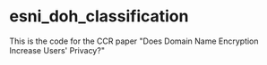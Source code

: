 # esni_doh_classification
This is the code for the CCR paper "Does Domain Name Encryption Increase Users' Privacy?"
